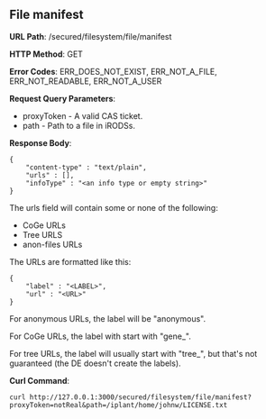 File manifest
-------------

__URL Path__: /secured/filesystem/file/manifest

__HTTP Method__: GET

__Error Codes__: ERR_DOES_NOT_EXIST, ERR_NOT_A_FILE, ERR_NOT_READABLE, ERR_NOT_A_USER

__Request Query Parameters__:

* proxyToken - A valid CAS ticket.
* path - Path to a file in iRODSs.

__Response Body__:

    {
        "content-type" : "text/plain",
        "urls" : [],
        "infoType" : "<an info type or empty string>"
    }

The urls field will contain some or none of the following:

* CoGe URLs
* Tree URLS
* anon-files URLs

The URLs are formatted like this:

    {
        "label" : "<LABEL>",
        "url" : "<URL>"
    }

For anonymous URLs, the label will be "anonymous".

For CoGe URLs, the label with start with "gene_".

For tree URLs, the label will usually start with "tree_", but that's not guaranteed (the DE doesn't create the labels).

__Curl Command__:

    curl http://127.0.0.1:3000/secured/filesystem/file/manifest?proxyToken=notReal&path=/iplant/home/johnw/LICENSE.txt
